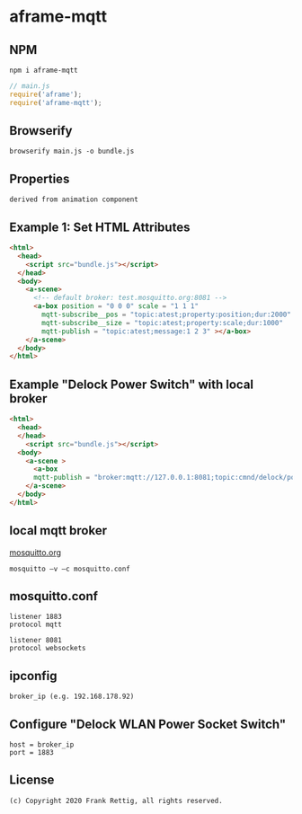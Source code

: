 # aframe-mqtt

## NPM

```
npm i aframe-mqtt
```

```javascript
// main.js
require('aframe');
require('aframe-mqtt');
```

## Browserify

```
browserify main.js -o bundle.js
```

## Properties
```
derived from animation component
```

## Example 1: Set HTML Attributes

```html
<html>
  <head>
	<script src="bundle.js"></script>
  </head>
  <body>
    <a-scene>
      <!-- default broker: test.mosquitto.org:8081 -->
      <a-box position = "0 0 0" scale = "1 1 1"
		mqtt-subscribe__pos = "topic:atest;property:position;dur:2000"
		mqtt-subscribe__size = "topic:atest;property:scale;dur:1000"		
		mqtt-publish = "topic:atest;message:1 2 3" ></a-box>
    </a-scene>
  </body>
</html>
```

## Example "Delock Power Switch" with local broker

```html
<html>
  <head>
  </head>
    <script src="bundle.js"></script>  
  <body>
    <a-scene >
      <a-box 
	  mqtt-publish = "broker:mqtt://127.0.0.1:8081;topic:cmnd/delock/power;message:TOGGLE" ></a-box>  
    </a-scene>
  </body>
</html>
```

## local mqtt broker

<a href="http://www.mosquitto.org/">mosquitto.org</a>
```
mosquitto –v –c mosquitto.conf
```

## mosquitto.conf

```
listener 1883
protocol mqtt

listener 8081
protocol websockets
```

## ipconfig

```
broker_ip (e.g. 192.168.178.92)
```

## Configure "Delock WLAN Power Socket Switch"

```
host = broker_ip
port = 1883
```

## License
```
(c) Copyright 2020 Frank Rettig, all rights reserved.
```
